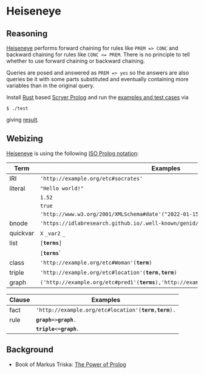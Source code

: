 # Heiseneye

## Reasoning

[Heiseneye](https://github.com/IDLabResearch/Heiseneye) performs forward chaining for rules like `PREM => CONC` and backward chaining for rules like `CONC <= PREM`.
There is no principle to tell whether to use forward chaining or backward chaining.

Queries are posed and answered as `PREM => yes` so the answers are also queries be it with some parts
substituted and eventually containing more variables than in the original query.

Install [Rust](https://www.rust-lang.org/) based [Scryer Prolog](https://github.com/mthom/scryer-prolog#installing-scryer-prolog)
and run the [examples and test cases](./etc) via
```
$ ./test
```
giving [result](./result.pl).

## Webizing

[Heiseneye](https://github.com/IDLabResearch/Heiseneye) is using the following [ISO Prolog notation](https://en.wikipedia.org/wiki/Prolog#ISO_Prolog):

| Term     | Examples                                                                                            |
| -------- | --------------------------------------------------------------------------------------------------- |
| IRI      | `'http://example.org/etc#socrates'`                                                                 |
| literal  | `"Hello world!"`                                                                                    |
|          | `1.52`                                                                                              |
|          | `true`                                                                                              |
|          | `'http://www.w3.org/2001/XMLSchema#date'("2022-01-15")`                                             |
| bnode    | `'https://idlabresearch.github.io/.well-known/genid/9453595560568678716#sk1'`                       |
| quickvar | `X` `_var2` `_`                                                                                     |
| list     | `[`**`terms`**`]`                                                                                   |
|          | `[`**`terms`**`|`**`list`**`]`                                                                      |
| class    | `'http://example.org/etc#Woman'(`**`term`**`)`                                                      |
| triple   | `'http://example.org/etc#location'(`**`term`**`,`**`term`**`)`                                      |
| graph    | `('http://example.org/etc#pred1'(`**`terms`**`),'http://example.org/etc#pred9'(`**`terms`**`),...)` |

| Clause   | Examples                                                                                            |
| -------- | --------------------------------------------------------------------------------------------------- |
| fact     | `'http://example.org/etc#location'(`**`term`**`,`**`term`**`).`                                     |
| rule     | **`graph`**` => `**`graph`**`.`                                                                     |
|          | **`triple`**` <= `**`graph`**`.`                                                                     |

## Background

- Book of Markus Triska: [The Power of Prolog](https://www.metalevel.at/prolog)

